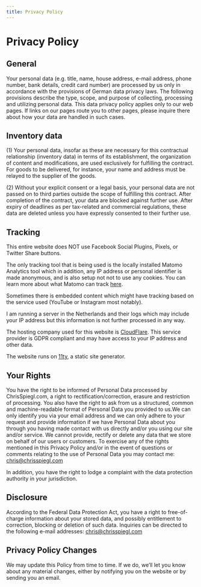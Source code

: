 ```yaml
---
title: Privacy Policy
---
```


# Privacy Policy

## General

Your personal data (e.g. title, name, house address, e-mail address, phone number, bank details, credit card number) are processed by us only in accordance with the provisions of German data privacy laws. The following provisions describe the type, scope, and purpose of collecting, processing and utilizing personal data. This data privacy policy applies only to our web pages. If links on our pages route you to other pages, please inquire there about how your data are handled in such cases.

## Inventory data

(1) Your personal data, insofar as these are necessary for this contractual relationship (inventory data) in terms of its establishment, the organization of content and modifications, are used exclusively for fulfilling the contract. For goods to be delivered, for instance, your name and address must be relayed to the supplier of the goods.

(2) Without your explicit consent or a legal basis, your personal data are not passed on to third parties outside the scope of fulfilling this contract. After completion of the contract, your data are blocked against further use. After expiry of deadlines as per tax-related and commercial regulations, these data are deleted unless you have expressly consented to their further use.

## Tracking

This entire website does NOT use Facebook Social Plugins, Pixels, or Twitter Share buttons.

The only tracking tool that is being used is the locally installed Matomo Analytics tool which in addition, any IP address or personal identifier is made anonymous, and is also setup not not to use any cookies. You can learn more about what Matomo can track [here](https://matomo.org/faq/general/faq_18254/).

Sometimes there is embedded content which might have tracking based on the service used (YouTube or Instagram most notably).

I am running a server in the Netherlands and their logs which may include your IP address but this information is not further processed in any way.

The hosting company used for this website is [CloudFlare](https://www.cloudflare.com/). This service provider is GDPR compliant and may have access to your IP address and other data.

The website runs on [11ty](https://https://www.11ty.dev), a static site generator.

## Your Rights

You have the right to be informed of Personal Data processed by ChrisSpiegl.com, a right to rectification/correction, erasure and restriction of processing. You also have the right to ask from us a structured, common and machine-readable format of Personal Data you provided to us.We can only identify you via your email address and we can only adhere to your request and provide information if we have Personal Data about you through you having made contact with us directly and/or you using our site and/or service. We cannot provide, rectify or delete any data that we store on behalf of our users or customers. To exercise any of the rights mentioned in this Privacy Policy and/or in the event of questions or comments relating to the use of Personal Data you may contact me: [chris@chrisspiegl.com](mailto:chris@chrisspiegl.com)

In addition, you have the right to lodge a complaint with the data protection authority in your jurisdiction.

## Disclosure

According to the Federal Data Protection Act, you have a right to free-of-charge information about your stored data, and possibly entitlement to correction, blocking or deletion of such data. Inquiries can be directed to the following e-mail addresses: [chris@chrisspiegl.com](mailto:chris@chrisspiegl.com)

## Privacy Policy Changes

We may update this Policy from time to time. If we do, we’ll let you know about any material changes, either by notifying you on the website or by sending you an email.
